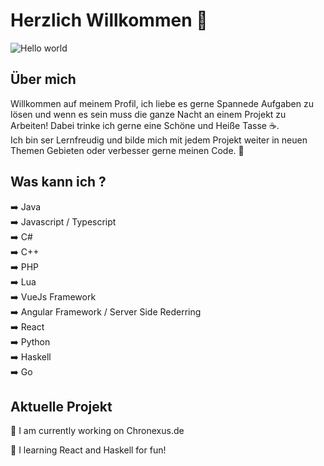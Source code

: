 # Herzlich Willkommen :wave:

<img src="https://raw.githubusercontent.com/sagar-viradiya/sagar-viradiya/master/resources/banner.png" alt="Hello world">

## Über mich

Willkommen auf meinem Profil,
ich liebe es gerne Spannede Aufgaben zu lösen und wenn es sein muss die ganze Nacht an einem Projekt zu Arbeiten!
Dabei trinke ich gerne eine Schöne und Heiße Tasse ☕. <br />
Ich bin ser Lernfreudig und bilde mich mit jedem Projekt weiter in neuen Themen Gebieten oder verbesser gerne meinen Code. 🐊

## Was kann ich ?
 ➡️ Java <br /> 
 ➡️ Javascript / Typescript <br /> 
 ➡️ C# <br />
 ➡️ C++ <br /> 
 ➡️ PHP <br /> 
 ➡️ Lua <br /> 
 ➡️ VueJs Framework <br /> 
 ➡️ Angular Framework  / Server Side Rederring <br /> 
 ➡️ React <br /> 
 ➡️ Python <br />
 ➡️ Haskell <br />
 ➡️ Go

## Aktuelle Projekt
🔭 I am currently working on Chronexus.de

🌱 I learning React and Haskell for fun!

<!--
**sagar-viradiya/sagar-viradiya** is a ✨ _special_ ✨ repository because its `README.md` (this file) appears on your GitHub profile.

Here are some ideas to get you started:

- 🔭 I’m currently working on ...
- 🌱 I’m currently learning ...
- 👯 I’m looking to collaborate on ...
- 🤔 I’m looking for help with ...
- 💬 Ask me about ...
- 📫 How to reach me: ...
- 😄 Pronouns: ...
- ⚡ Fun fact: ...
-->
